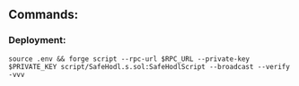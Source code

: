 ## Commands:

### Deployment:

```
source .env && forge script --rpc-url $RPC_URL --private-key $PRIVATE_KEY script/SafeHodl.s.sol:SafeHodlScript --broadcast --verify -vvv
```
